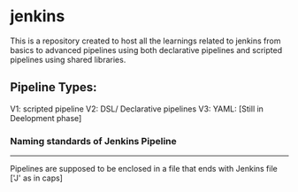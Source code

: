 # jenkins

This is a repository created to host all the learnings related to jenkins from basics to advanced pipelines using both declarative pipelines and scripted pipelines using shared libraries.

Pipeline Types:
------------------
V1: scripted pipeline
V2: DSL/ Declarative pipelines
V3: YAML: [Still in Deelopment phase]

### Naming standards of Jenkins Pipeline
----------------------------------------
Pipelines are supposed to be enclosed in a file that ends with Jenkins file ['J' as in caps]



